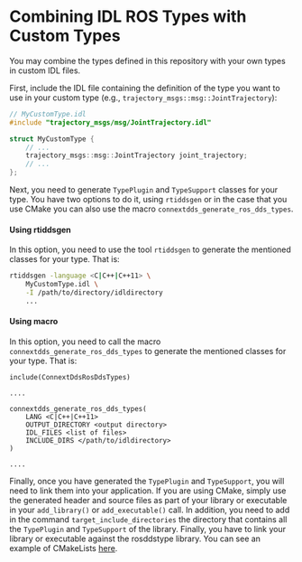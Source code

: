 # Combining IDL ROS Types with Custom Types

You may combine the types defined in this repository with your own types in
custom IDL files.

First, include the IDL file containing the definition of the type you want to
use in your custom type (e.g., `trajectory_msgs::msg::JointTrajectory`):

```cpp
// MyCustomType.idl
#include "trajectory_msgs/msg/JointTrajectory.idl"

struct MyCustomType {
    // ...
    trajectory_msgs::msg::JointTrajectory joint_trajectory;
    // ...
};
```

Next, you need to generate `TypePlugin` and `TypeSupport` classes for your type. 
You have two options to do it, using `rtiddsgen` or in the case that you use 
CMake you can also use the macro 
`connextdds_generate_ros_dds_types`.

#### Using rtiddsgen

In this option, you need to use the tool `rtiddsgen` to generate the mentioned 
classes for your type. That is:

```bash
rtiddsgen -language <C|C++|C++11> \
    MyCustomType.idl \
    -I /path/to/directory/idldirectory
    ...
```

#### Using macro 
In this option, you need to call the macro `connextdds_generate_ros_dds_types` 
to generate the mentioned classes for your type. That is:

```
include(ConnextDdsRosDdsTypes)

....

connextdds_generate_ros_dds_types(
    LANG <C|C++|C++11>
    OUTPUT_DIRECTORY <output directory>
    IDL_FILES <list of files>
    INCLUDE_DIRS </path/to/idldirectory>
)

....
```

Finally, once you have generated the `TypePlugin` and `TypeSupport`, you
will need to link them into your application. If you are using CMake, simply
use the generated header and source files as part of your library or executable
in your `add_library()` or `add_executable()` call. In addition, you need to 
add in the command `target_include_directories` the directory that 
contains all the `TypePlugin` and `TypeSupport` of the library.
Finally, you have to link your library or executable against the rosddstype library. 
You can see an example of CMakeLists [here](CMakeLists.txt).
